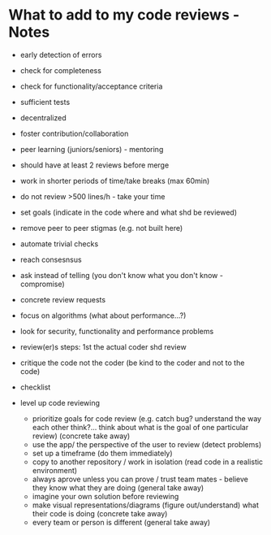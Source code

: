 # What to add to my code reviews - Notes

- early detection of errors
- check for completeness
- check for functionality/acceptance criteria
- sufficient tests
- decentralized
- foster contribution/collaboration
- peer learning (juniors/seniors) - mentoring
- should have at least 2 reviews before merge

- work in shorter periods of time/take breaks (max 60min)
- do not review >500 lines/h - take your time
- set goals (indicate in the code where and what shd be reviewed)
- remove peer to peer stigmas (e.g. not built here)

- automate trivial checks
- reach consesnsus
- ask instead of telling (you don't know what you don't know - compromise)
- concrete review requests
- focus on algorithms (what about performance...?)

- look for security, functionality and performance problems
- review(er)s steps: 1st the actual coder shd review
- critique the code not the coder (be kind to the coder and not to the code)
- checklist

- level up code reviewing
  - prioritize goals for code review (e.g. catch bug? understand the way each other think?... think about what is the goal of one particular review) (concrete take away)
  - use the app/ the perspective of the user to review (detect problems)
  - set up a timeframe (do them immediately)
  - copy to another repository / work in isolation (read code in a realistic environment)
  - always aprove unless you can prove / trust team mates - believe they know what they are doing (general take away)
  - imagine your own solution before reviewing
  - make visual representations/diagrams (figure out/understand) what their code is doing (concrete take away)
  - every team or person is different (general take away)
